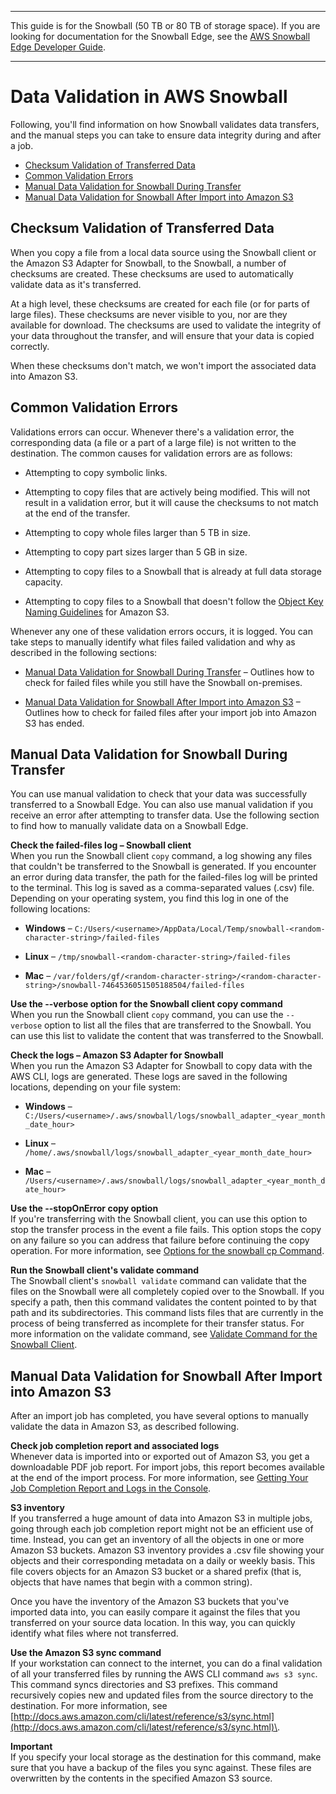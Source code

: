 --------

This guide is for the Snowball \(50 TB or 80 TB of storage space\)\. If you are looking for documentation for the Snowball Edge, see the [AWS Snowball Edge Developer Guide](http://docs.aws.amazon.com/snowball/latest/developer-guide/whatisedge.html)\.

--------

# Data Validation in AWS Snowball<a name="validation"></a>

Following, you'll find information on how Snowball validates data transfers, and the manual steps you can take to ensure data integrity during and after a job\.


+ [Checksum Validation of Transferred Data](#snowball-checksums)
+ [Common Validation Errors](#validation-error-causes)
+ [Manual Data Validation for Snowball During Transfer](#manual-validation-device)
+ [Manual Data Validation for Snowball After Import into Amazon S3](#manual-validation-s3)

## Checksum Validation of Transferred Data<a name="snowball-checksums"></a>

When you copy a file from a local data source using the Snowball client or the Amazon S3 Adapter for Snowball, to the Snowball, a number of checksums are created\. These checksums are used to automatically validate data as it's transferred\.

At a high level, these checksums are created for each file \(or for parts of large files\)\. These checksums are never visible to you, nor are they available for download\. The checksums are used to validate the integrity of your data throughout the transfer, and will ensure that your data is copied correctly\.

When these checksums don't match, we won't import the associated data into Amazon S3\.

## Common Validation Errors<a name="validation-error-causes"></a>

Validations errors can occur\. Whenever there's a validation error, the corresponding data \(a file or a part of a large file\) is not written to the destination\. The common causes for validation errors are as follows:

+ Attempting to copy symbolic links\.

+ Attempting to copy files that are actively being modified\. This will not result in a validation error, but it will cause the checksums to not match at the end of the transfer\.

+ Attempting to copy whole files larger than 5 TB in size\.

+ Attempting to copy part sizes larger than 5 GB in size\.

+ Attempting to copy files to a Snowball that is already at full data storage capacity\.

+ Attempting to copy files to a Snowball that doesn't follow the [Object Key Naming Guidelines](http://docs.aws.amazon.com/AmazonS3/latest/dev/UsingMetadata.html#object-key-guidelines) for Amazon S3\.

Whenever any one of these validation errors occurs, it is logged\. You can take steps to manually identify what files failed validation and why as described in the following sections:

+ [Manual Data Validation for Snowball During Transfer](#manual-validation-device) – Outlines how to check for failed files while you still have the Snowball on\-premises\.

+ [Manual Data Validation for Snowball After Import into Amazon S3](#manual-validation-s3) – Outlines how to check for failed files after your import job into Amazon S3 has ended\.

## Manual Data Validation for Snowball During Transfer<a name="manual-validation-device"></a>

You can use manual validation to check that your data was successfully transferred to a Snowball Edge\. You can also use manual validation if you receive an error after attempting to transfer data\. Use the following section to find how to manually validate data on a Snowball Edge\.

**Check the failed\-files log – Snowball client**  
When you run the Snowball client `copy` command, a log showing any files that couldn't be transferred to the Snowball is generated\. If you encounter an error during data transfer, the path for the failed\-files log will be printed to the terminal\. This log is saved as a comma\-separated values \(\.csv\) file\. Depending on your operating system, you find this log in one of the following locations:

+ **Windows** – `C:/Users/<username>/AppData/Local/Temp/snowball-<random-character-string>/failed-files`

+ **Linux** – `/tmp/snowball-<random-character-string>/failed-files`

+ **Mac** – `/var/folders/gf/<random-character-string>/<random-character-string>/snowball-7464536051505188504/failed-files `

**Use the \-\-verbose option for the Snowball client copy command**  
When you run the Snowball client `copy` command, you can use the `--verbose` option to list all the files that are transferred to the Snowball\. You can use this list to validate the content that was transferred to the Snowball\.

**Check the logs – Amazon S3 Adapter for Snowball**  
When you run the Amazon S3 Adapter for Snowball to copy data with the AWS CLI, logs are generated\. These logs are saved in the following locations, depending on your file system:

+ **Windows** – `C:/Users/<username>/.aws/snowball/logs/snowball_adapter_<year_month_date_hour>`

+ **Linux** – `/home/.aws/snowball/logs/snowball_adapter_<year_month_date_hour>`

+ **Mac** – `/Users/<username>/.aws/snowball/logs/snowball_adapter_<year_month_date_hour>`

**Use the \-\-stopOnError copy option**  
If you're transferring with the Snowball client, you can use this option to stop the transfer process in the event a file fails\. This option stops the copy on any failure so you can address that failure before continuing the copy operation\. For more information, see [Options for the snowball cp Command](copy-command-reference.md)\.

**Run the Snowball client's validate command**  
The Snowball client's `snowball validate` command can validate that the files on the Snowball were all completely copied over to the Snowball\. If you specify a path, then this command validates the content pointed to by that path and its subdirectories\. This command lists files that are currently in the process of being transferred as incomplete for their transfer status\. For more information on the validate command, see [Validate Command for the Snowball Client](using-client-commands.md#snowball-validate-command)\.

## Manual Data Validation for Snowball After Import into Amazon S3<a name="manual-validation-s3"></a>

After an import job has completed, you have several options to manually validate the data in Amazon S3, as described following\.

**Check job completion report and associated logs**  
Whenever data is imported into or exported out of Amazon S3, you get a downloadable PDF job report\. For import jobs, this report becomes available at the end of the import process\. For more information, see [Getting Your Job Completion Report and Logs in the Console](report.md)\.

**S3 inventory**  
If you transferred a huge amount of data into Amazon S3 in multiple jobs, going through each job completion report might not be an efficient use of time\. Instead, you can get an inventory of all the objects in one or more Amazon S3 buckets\. Amazon S3 inventory provides a \.csv file showing your objects and their corresponding metadata on a daily or weekly basis\. This file covers objects for an Amazon S3 bucket or a shared prefix \(that is, objects that have names that begin with a common string\)\.

Once you have the inventory of the Amazon S3 buckets that you've imported data into, you can easily compare it against the files that you transferred on your source data location\. In this way, you can quickly identify what files where not transferred\.

**Use the Amazon S3 sync command**  
If your workstation can connect to the internet, you can do a final validation of all your transferred files by running the AWS CLI command `aws s3 sync`\. This command syncs directories and S3 prefixes\. This command recursively copies new and updated files from the source directory to the destination\. For more information, see [http://docs.aws.amazon.com/cli/latest/reference/s3/sync.html](http://docs.aws.amazon.com/cli/latest/reference/s3/sync.html)\.

**Important**  
If you specify your local storage as the destination for this command, make sure that you have a backup of the files you sync against\. These files are overwritten by the contents in the specified Amazon S3 source\.